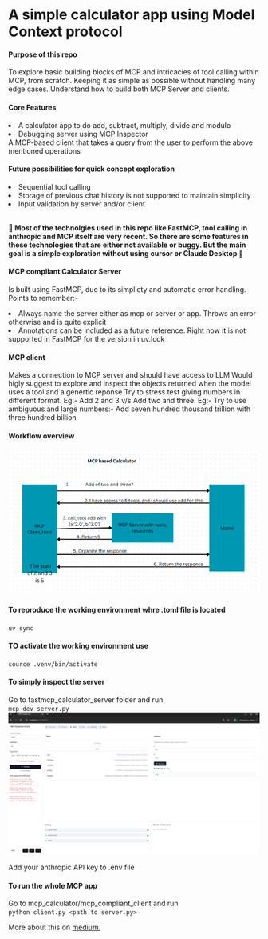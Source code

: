 # A simple calculator app using Model Context protocol

#### Purpose of this repo
To explore basic building blocks of MCP and intricacies of tool calling within MCP, from scratch. Keeping it as simple as possible without handling many edge cases. Understand how to build both MCP Server and clients.

#### Core Features
<li> A calculator app to do add, subtract, multiply, divide and modulo</li>
<li> Debugging server using MCP Inspector </li
<li> A MCP-based client that takes a query from the user to perform the above mentioned operations </li>


#### Future possibilities for quick concept exploration
<li>Sequential tool calling</li>
<li> Storage of previous chat history is not supported to maintain simplicity </li>
<li> Input validation by server and/or client </li>
<br>

<b> 🚨 Most of the technolgies used in this repo like FastMCP, tool calling in anthropic and MCP itself are very recent. So there are some features in these technologies that are either not available or buggy. But the main goal is a simple exploration without using cursor or Claude Desktop 🚨 </b>

#### MCP compliant Calculator Server
Is built using FastMCP, due to its simplicty and automatic error handling. 
Points to remember:-
<li> Always name the server either as mcp or server or app. Throws an error otherwise and is quite explicit </li>
<li>Annotations can be included as a future reference. Right now it is not supported in FastMCP for the version in uv.lock</li>

#### MCP client
Makes a connection to MCP server and should have access to LLM
Would higly suggest to explore and inspect the objects returned when the model uses a tool and a genertic reponse
Try to stress test giving numbers in different format. 
Eg:- Add 2 and 3 v/s Add two and three.
Eg:- Try to use ambiguous and large numbers:- Add seven hundred thousand trillion with three hundred billion

#### Workflow overview
![alt text](MCP.png)


#### To reproduce the working environment whre .toml file is located 
`uv sync`

#### TO activate the working environment use
`source .venv/bin/activate`

#### To simply inspect the server
Go to fastmcp_calculator_server folder and run <br>
`mcp dev server.py`
![alt_text](MCP_Inspector.png)

Add your anthropic API key to .env file

#### To run the whole MCP app
Go to mcp_calculator/mcp_compliant_client and run <br>
`python client.py <path to server.py>`

More about this on <a href='https://medium.com/@keerthi.ningegowda/mcp-to-fix-mcp-model-context-protocol-solves-most-common-problems-part-2-35348a08ae0d'> medium. </a>
